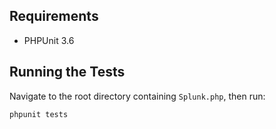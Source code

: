 ## Requirements

* PHPUnit 3.6

## Running the Tests

Navigate to the root directory containing `Splunk.php`, then run:

    phpunit tests
